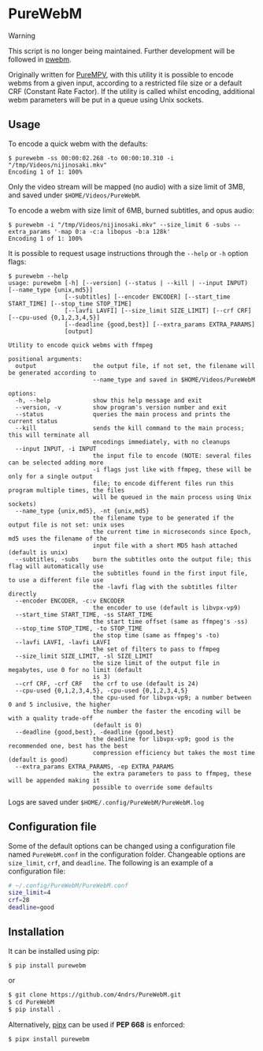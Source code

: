 # PureWebM

>[!WARNING]
>This script is no longer being maintained. Further development will be followed in [pwebm](https://github.com/4ndrs/pwebm).

Originally written for [PureMPV](https://github.com/4ndrs/PureMPV), with this utility it is possible to encode webms from a given input, according to a restricted file size or a default CRF (Constant Rate Factor). If the utility is called whilst encoding, additional webm parameters will be put in a queue using Unix sockets.

## Usage
To encode a quick webm with the defaults:
```console
$ purewebm -ss 00:00:02.268 -to 00:00:10.310 -i "/tmp/Videos/nijinosaki.mkv" 
Encoding 1 of 1: 100%
```
Only the video stream will be mapped (no audio) with a size limit of 3MB, and saved under ```$HOME/Videos/PureWebM```.

To encode a webm with size limit of 6MB, burned subtitles, and opus audio:
```console
$ purewebm -i "/tmp/Videos/nijinosaki.mkv" --size_limit 6 -subs --extra_params '-map 0:a -c:a libopus -b:a 128k'
Encoding 1 of 1: 100%
```

It is possible to request usage instructions through the ```--help``` or ```-h``` option flags:
```console
$ purewebm --help
usage: purewebm [-h] [--version] (--status | --kill | --input INPUT) [--name_type {unix,md5}]
                [--subtitles] [--encoder ENCODER] [--start_time START_TIME] [--stop_time STOP_TIME]
                [--lavfi LAVFI] [--size_limit SIZE_LIMIT] [--crf CRF] [--cpu-used {0,1,2,3,4,5}]
                [--deadline {good,best}] [--extra_params EXTRA_PARAMS]
                [output]

Utility to encode quick webms with ffmpeg

positional arguments:
  output                the output file, if not set, the filename will be generated according to
                        --name_type and saved in $HOME/Videos/PureWebM

options:
  -h, --help            show this help message and exit
  --version, -v         show program's version number and exit
  --status              queries the main process and prints the current status
  --kill                sends the kill command to the main process; this will terminate all
                        encodings immediately, with no cleanups
  --input INPUT, -i INPUT
                        the input file to encode (NOTE: several files can be selected adding more
                        -i flags just like with ffmpeg, these will be only for a single output
                        file; to encode different files run this program multiple times, the files
                        will be queued in the main process using Unix sockets)
  --name_type {unix,md5}, -nt {unix,md5}
                        the filename type to be generated if the output file is not set: unix uses
                        the current time in microseconds since Epoch, md5 uses the filename of the
                        input file with a short MD5 hash attached (default is unix)
  --subtitles, -subs    burn the subtitles onto the output file; this flag will automatically use
                        the subtitles found in the first input file, to use a different file use
                        the -lavfi flag with the subtitles filter directly
  --encoder ENCODER, -c:v ENCODER
                        the encoder to use (default is libvpx-vp9)
  --start_time START_TIME, -ss START_TIME
                        the start time offset (same as ffmpeg's -ss)
  --stop_time STOP_TIME, -to STOP_TIME
                        the stop time (same as ffmpeg's -to)
  --lavfi LAVFI, -lavfi LAVFI
                        the set of filters to pass to ffmpeg
  --size_limit SIZE_LIMIT, -sl SIZE_LIMIT
                        the size limit of the output file in megabytes, use 0 for no limit (default
                        is 3)
  --crf CRF, -crf CRF   the crf to use (default is 24)
  --cpu-used {0,1,2,3,4,5}, -cpu-used {0,1,2,3,4,5}
                        the cpu-used for libvpx-vp9; a number between 0 and 5 inclusive, the higher
                        the number the faster the encoding will be with a quality trade-off
                        (default is 0)
  --deadline {good,best}, -deadline {good,best}
                        the deadline for libvpx-vp9; good is the recommended one, best has the best
                        compression efficiency but takes the most time (default is good)
  --extra_params EXTRA_PARAMS, -ep EXTRA_PARAMS
                        the extra parameters to pass to ffmpeg, these will be appended making it
                        possible to override some defaults
```

Logs are saved under ```$HOME/.config/PureWebM/PureWebM.log```

## Configuration file

Some of the default options can be changed using a configuration file named ```PureWebM.conf``` in the configuration folder. Changeable options are ```size_limit```, ```crf```, and ```deadline```. The following is an example of a configuration file:

```bash
# ~/.config/PureWebM/PureWebM.conf
size_limit=4
crf=28
deadline=good
```

## Installation

It can be installed using pip:
```console
$ pip install purewebm
```
or
```bash
$ git clone https://github.com/4ndrs/PureWebM.git
$ cd PureWebM
$ pip install .
```
Alternatively, [pipx](https://github.com/pypa/pipx) can be used if <strong>PEP 668</strong> is enforced:

```console
$ pipx install purewebm
```
